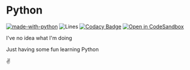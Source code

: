 # Python

[![made-with-python](https://img.shields.io/badge/Made%20with-Python-1f425f.svg)](https://www.python.org/) ![Lines](https://img.shields.io/tokei/lines/github/dopewind/Python) [![Codacy Badge](https://api.codacy.com/project/badge/Grade/331d5798b0fd4753bdefe6cd90e03212)](https://app.codacy.com/manual/dopewind/Python?utm_source=github.com&utm_medium=referral&utm_content=dopewind/Python&utm_campaign=Badge_Grade_Dashboard) [![Open in CodeSandbox](https://img.shields.io/badge/Open%20in-CodeSandbox-blue?style=flat-square&logo=codesandbox)](https://githubbox.com/dopewind/Python)

I've no idea what I'm doing

Just having some fun learning Python

✌

